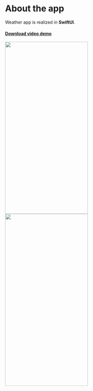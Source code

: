 <h1>About the app</h1>

Weather app is realized in <b>SwiftUI</b>. 

<h4><a href="https://user-images.githubusercontent.com/6122888/186193821-105262ca-46ff-4563-a4f2-cfaeb30f5cbb.mov" target="_blank">Download video demo</a><br></h4>

<p float="center">
<img src="https://user-images.githubusercontent.com/6122888/186193770-29e86db2-4d12-4956-a001-9b2801a96547.png" width="270" height="560">
<img src="https://user-images.githubusercontent.com/6122888/186193797-cfdc80e7-cc9c-43f2-85e7-1fe4475ff476.png" width="270" height="560">
</p>




